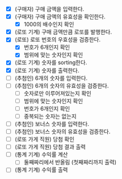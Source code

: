 - [X] (구매자) 구매 금액을 입력한다.
- [X] (구매자) 구매 금액의 유효성을 확인한다.
  - [X] 1000의 배수인지 확인
- [X] (로또 기계) 구매 금액만큼 로또를 발행한다.
- [X] (로또) 로또 번호의 우효성을 검증한다.
  - [X] 번호가 6개인지 확인
  - [X] 범위에 맞는 숫자인지 확인
- [X] (로또 기계) 숫자를 sorting한다.
- [X] (로또 기계) 숫자를 출력한다.
- [ ] (추첨인) 6개의 숫자를 입력한다.
- [ ] (추첨인) 6개의 숫자의 유효성을 검증한다.
  - [ ] 숫자로만 이루어져있는지 확인
  - [ ] 범위에 맞는 숫자인지 확인
  - [ ] 번호가 6개인지 확인
  - [ ] 중복되는 숫자는 없는지
- [ ] (추첨인) 보너스 숫자를 입력한다.
- [ ] (추첨인) 보너스 숫자의 유효성을 검증한다.
- [ ] (로또 가게 직원) 당첨 확인
- [ ] (로또 가게 직원) 당첨 결과 출력
- [ ] (통계 기계) 수익률 계산
  - [ ] 둘째짜리에서 반올림 (첫째짜리까지 출력)
- [ ] (통계 기계) 수익률 출력